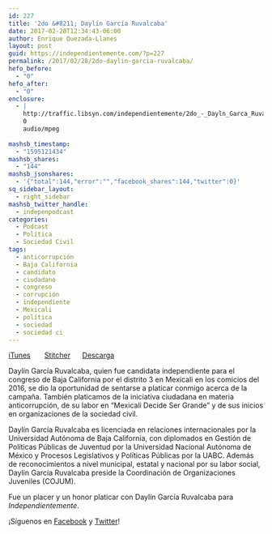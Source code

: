 ```yaml
---
id: 227
title: '2do &#8211; Daylín García Ruvalcaba'
date: 2017-02-28T12:34:43-06:00
author: Enrique Quezada-Llanes
layout: post
guid: https://independientemente.com/?p=227
permalink: /2017/02/28/2do-daylin-garcia-ruvalcaba/
hefo_before:
  - "0"
hefo_after:
  - "0"
enclosure:
  - |
    http://traffic.libsyn.com/independientemente/2do_-_Dayln_Garca_Ruvalcaba.mp3
    0
    audio/mpeg
    
mashsb_timestamp:
  - "1595121434"
mashsb_shares:
  - "144"
mashsb_jsonshares:
  - '{"total":144,"error":"","facebook_shares":144,"twitter":0}'
sq_sidebar_layout:
  - right_sidebar
mashsb_twitter_handle:
  - indepenpodcast
categories:
  - Podcast
  - Política
  - Sociedad Civil
tags:
  - anticorrupción
  - Baja California
  - candidato
  - ciudadano
  - congreso
  - corrupción
  - independiente
  - Mexicali
  - política
  - sociedad
  - sociedad ci
---
```

[iTunes](https://itunes.apple.com/us/podcast/independientemente/id1205770233?mt=2#episodeGuid=ecb50e56475ef91780d85e39007ca2d0)       [Stitcher](http://www.stitcher.com/s?eid=49289074&refid=stpr)      [Descarga](http://traffic.libsyn.com/independientemente/2do_-_Dayln_Garca_Ruvalcaba.mp3)

Daylín García Ruvalcaba, quien fue candidata independiente para el congreso de Baja California por el distrito 3 en Mexicali en los comicios del 2016, se dio la oportunidad de sentarse a platicar conmigo acerca de la campaña. También platicamos de la iniciativa ciudadana en materia anticorrupción, de su labor en “Mexicali Decide Ser Grande” y de sus inicios en organizaciones de la sociedad civil.

Daylín García Ruvalcaba es licenciada en relaciones internacionales por la Universidad Autónoma de Baja California, con diplomados en Gestión de Políticas Públicas de Juventud por la Universidad Nacional Autónoma de México y Procesos Legislativos y Políticas Públicas por la UABC. Además de reconocimientos a nivel municipal, estatal y nacional por su labor social, Daylín García Ruvalcaba preside la Coordinación de Organizaciones Juveniles (COJUM).

Fue un placer y un honor platicar con Daylín García Ruvalcaba para _Independientemente_.

¡Síguenos en [Facebook](https://facebook.com/indpndntmente) y [Twitter](https://twitter.com/indepenpodcast)!